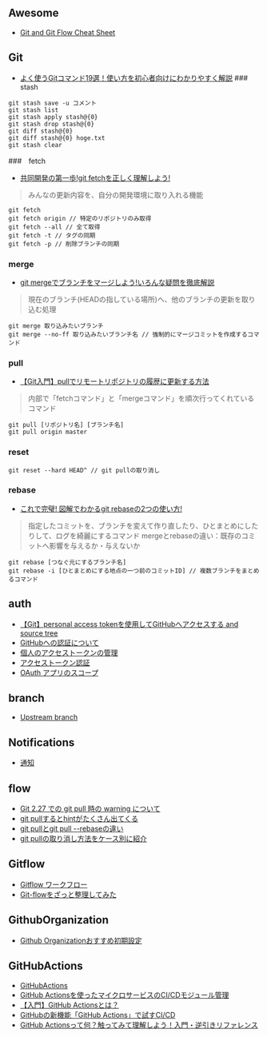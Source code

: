 ## Awesome
- [Git and Git Flow Cheat Sheet](https://github.com/arslanbilal/git-cheat-sheet#git-and-git-flow-cheat-sheet- "Git and Git Flow Cheat Sheet")
## Git
- [よく使うGitコマンド19選！使い方を初心者向けにわかりやすく解説](https://www.sejuku.net/blog/5816#index_id5 "")
###　stash
> 
```
git stash save -u コメント
git stash list
git stash apply stash@{0}
git stash drop stash@{0}
git diff stash@{0}
git diff stash@{0} hoge.txt
git stash clear
```
###　fetch
- [共同開発の第一歩!git fetchを正しく理解しよう!](https://www.sejuku.net/blog/71164 "")
> みんなの更新内容を、自分の開発環境に取り入れる機能
```
git fetch
git fetch origin // 特定のリポジトリのみ取得
git fetch --all // 全て取得
git fetch -t // タグの同期
git fetch -p // 削除ブランチの同期
```
### merge
- [git mergeでブランチをマージしよう!いろんな疑問を徹底解説](https://www.sejuku.net/blog/71003 "")
> 現在のブランチ(HEADの指している場所)へ、他のブランチの更新を取り込む処理
```
git merge 取り込みたいブランチ
git merge --no-ff 取り込みたいブランチ名 // 強制的にマージコミットを作成するコマンド
```
### pull
- [【Git入門】pullでリモートリポジトリの履歴に更新する方法](https://www.sejuku.net/blog/70851 "")
> 内部で「fetchコマンド」と「mergeコマンド」を順次行ってくれているコマンド
```
git pull [リポジトリ名] [ブランチ名]
git pull origin master
```
### reset
```
git reset --hard HEAD^ // git pullの取り消し
```
### rebase
- [これで完璧! 図解でわかるgit rebaseの2つの使い方!](https://www.sejuku.net/blog/71919 "")
> 指定したコミットを、ブランチを変えて作り直したり、ひとまとめにしたりして、ログを綺麗にするコマンド
> mergeとrebaseの違い：既存のコミットへ影響を与えるか・与えないか
```
git rebase [つなぐ元にするブランチ名]
git rebase -i [ひとまとめにする地点の一つ前のコミットID] // 複数ブランチをまとめるコマンド
```
## auth
- [【Git】personal access tokenを使用してGitHubへアクセスする and source tree](https://qiita.com/YuukiYoshida/items/2e6b250d44bf1e0f5a0b)
- [GitHubへの認証について](https://docs.github.com/en/enterprise-server@3.6/authentication/keeping-your-account-and-data-secure/about-authentication-to-github)
- [個人のアクセストークンの管理](https://docs.github.com/en/enterprise-server@3.6/authentication/keeping-your-account-and-data-secure/managing-your-personal-access-tokens)
- [アクセストークン認証](https://zenn.dev/technicarium/articles/5bf0647056fb87#%E3%82%A2%E3%82%AF%E3%82%BB%E3%82%B9%E3%83%88%E3%83%BC%E3%82%AF%E3%83%B3%E8%AA%8D%E8%A8%BC)
- [OAuth アプリのスコープ](https://docs.github.com/ja/apps/oauth-apps/building-oauth-apps/scopes-for-oauth-apps#available-scopes)
## branch
- [Upstream branch](https://qiita.com/djkazunoko/items/373363648d2e0b620bf8 "Upstream branch")
## Notifications
- [通知](https://zenn.dev/siketyan/articles/you-are-not-using-github-correctly "通知")
## flow
- [Git 2.27 での git pull 時の warning について](https://qiita.com/tearoom6/items/0237080aaf2ad46b1963 "Git 2.27 での git pull 時の warning について")
- [git pullするとhintがたくさん出てくる](https://qiita.com/Bjp8kHYYPFq8MrI/items/77f7dfb9c078a3074b7b "git pullするとhintがたくさん出てくる")
- [git pullとgit pull --rebaseの違い](https://qiita.com/Hashimoto-Noriaki/items/6e183f738289cf288b23 "git pullとgit pull --rebaseの違い")
- [git pullの取り消し方法をケース別に紹介](https://ensei1375.com/git-pull-reset/ "git pullの取り消し方法をケース別に紹介")
## Gitflow
- [Gitflow ワークフロー](https://www.atlassian.com/ja/git/tutorials/comparing-workflows/gitflow-workflow "Gitflow ワークフロー")
- [Git-flowをざっと整理してみた](https://dev.classmethod.jp/articles/introduce-git-flow "Git-flowをざっと整理してみた")
## GithubOrganization
- [Github Organizationおすすめ初期設定](https://tech.cm-group.co.jp/posts/github-organization "Github Organizationおすすめ初期設定")
## GitHubActions
- [GitHubActions](https://github.co.jp/features/actions "GitHubActions")
- [GitHub Actionsを使ったマイクロサービスのCI/CDモジュール管理](https://lab.mo-t.com/blog/gha-microservice-cicd "GitHub Actionsを使ったマイクロサービスのCI/CDモジュール管理")
- [【入門】GitHub Actionsとは？](https://www.kagoya.jp/howto/it-glossary/develop/githubactions/ "【入門】GitHub Actionsとは？")
- [GitHubの新機能「GitHub Actions」で試すCI/CD](https://knowledge.sakura.ad.jp/23478/ "GitHubの新機能「GitHub Actions」で試すCI/CD")
- [GitHub Actionsって何？触ってみて理解しよう！入門・逆引きリファレンス](https://qiita.com/yu-ichiro/items/b50ceb0008edc3c0312e "GitHub Actionsって何？触ってみて理解しよう！入門・逆引きリファレンス")
